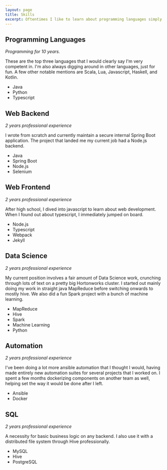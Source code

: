```yaml
---
layout: page
title: Skills
excerpt: Oftentimes I like to learn about programming languages simply because I'm interested in what they bring to the table.
---
```


<div>

## Programming Languages

*Programming for 10 years.*

These are the top three languages that I would clearly say I'm very competent in. I'm also always digging around in other languages, just for fun. A few other notable mentions are Scala, Lua, Javascript, Haskell, and Kotlin.

- Java
- Python
- Typescript

</div>


<div>

## Web Backend

*2 years professional experience*

I wrote from scratch and currently maintain a secure internal Spring Boot application. The project that landed me my current job had a Node.js backend.

- Java
- Spring Boot
- Node.js
- Selenium

</div>


<div>

## Web Frontend

*2 years professional experience*

After high school, I dived into javascript to learn about web development. When I found out about typescript, I immediately jumped on board.

- Node.js
- Typescript
- Webpack
- Jekyll

</div>


<div>

## Data Science

*2 years professional experience*

My current position involves a fair amount of Data Science work, crunching through lots of text on a pretty big Hortonworks cluster. I started out mainly doing my work in straight java MapReduce before switching onwards to mostly hive. We also did a fun Spark project with a bunch of machine learning.

- MapReduce
- Hive
- Spark
- Machine Learning
- Python

</div>


<div>

## Automation

*2 years professional experience*

I've been doing a lot more ansible automation that I thought I would, having made entirely new automation suites for several projects that I worked on. I spent a few months dockerizing components on another team as well, helping set the way it would be done after I left.

- Ansible
- Docker

</div>


<div>

## SQL

*2 years professional experience*

A necessity for basic business logic on any backend. I also use it with a distributed file system through Hive professionally.

- MySQL
- Hive
- PostgreSQL

</div>
